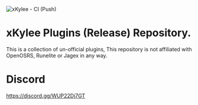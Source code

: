 ![xKylee - CI (Push)](https://github.com/xKylee/plugins-source/workflows/xKylee%20-%20CI%20(Push)/badge.svg?branch=master)

# xKylee Plugins (Release) Repository.

This is a collection of un-official plugins, This repository is not affiliated with OpenOSRS, Runelite or Jagex in any way.

# Discord
https://discord.gg/WUP22Dj7GT
